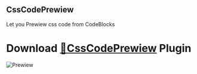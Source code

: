 ## CssCodePrewiew
Let you Prewiew css code from CodeBlocks
# Download [**🔽CssCodePrewiew**](https://betterdiscord.net/ghdl?url=https://github.com/strencher.github.io/CssCodePrewiew.plugin.js) Plugin

![Prewiew](https://strencher.github.io/CssCodePrewiew.gif)
